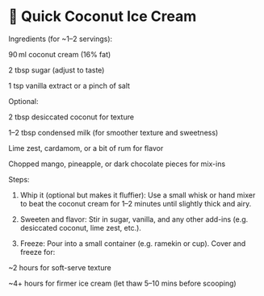 # 🌴 Quick Coconut Ice Cream

Ingredients (for ~1–2 servings):

90 ml coconut cream (16% fat)

2 tbsp sugar (adjust to taste)

1 tsp vanilla extract or a pinch of salt

Optional:

2 tbsp desiccated coconut for texture

1–2 tbsp condensed milk (for smoother texture and sweetness)

Lime zest, cardamom, or a bit of rum for flavor

Chopped mango, pineapple, or dark chocolate pieces for mix-ins



Steps:

1. Whip it (optional but makes it fluffier):
Use a small whisk or hand mixer to beat the coconut cream for 1–2 minutes until slightly thick and airy.


2. Sweeten and flavor:
Stir in sugar, vanilla, and any other add-ins (e.g. desiccated coconut, lime zest, etc.).


3. Freeze:
Pour into a small container (e.g. ramekin or cup). Cover and freeze for:

~2 hours for soft-serve texture

~4+ hours for firmer ice cream (let thaw 5–10 mins before scooping)
